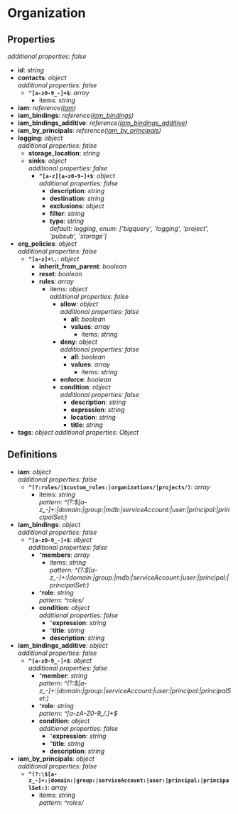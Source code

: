 # Organization

<!-- markdownlint-disable MD036 -->

## Properties

*additional properties: false*

- **id**: *string*
- **contacts**: *object*
  <br>*additional properties: false*
  - **`^[a-z0-9_-]+$`**: *array*
    - items: *string*
- **iam**: *reference([iam](#refs-iam))*
- **iam_bindings**: *reference([iam_bindings](#refs-iam_bindings))*
- **iam_bindings_additive**: *reference([iam_bindings_additive](#refs-iam_bindings_additive))*
- **iam_by_principals**: *reference([iam_by_principals](#refs-iam_by_principals))*
- **logging**: *object*
  <br>*additional properties: false*
  - **storage_location**: *string*
  - **sinks**: *object*
    <br>*additional properties: false*
    - **`^[a-z][a-z0-9-]+$`**: *object*
      <br>*additional properties: false*
      - **description**: *string*
      - **destination**: *string*
      - **exclusions**: *object*
      - **filter**: *string*
      - **type**: *string*
        <br>*default: logging*, *enum: ['bigquery', 'logging', 'project', 'pubsub', 'storage']*
- **org_policies**: *object*
  <br>*additional properties: false*
  - **`^[a-z]+\.`**: *object*
    - **inherit_from_parent**: *boolean*
    - **reset**: *boolean*
    - **rules**: *array*
      - items: *object*
        <br>*additional properties: false*
        - **allow**: *object*
          <br>*additional properties: false*
          - **all**: *boolean*
          - **values**: *array*
            - items: *string*
        - **deny**: *object*
          <br>*additional properties: false*
          - **all**: *boolean*
          - **values**: *array*
            - items: *string*
        - **enforce**: *boolean*
        - **condition**: *object*
          <br>*additional properties: false*
          - **description**: *string*
          - **expression**: *string*
          - **location**: *string*
          - **title**: *string*
- **tags**: *object*
  *additional properties: Object*

## Definitions

- **iam**<a name="refs-iam"></a>: *object*
  <br>*additional properties: false*
  - **`^(?:roles/|$custom_roles:|organizations/|projects/)`**: *array*
    - items: *string*
      <br>*pattern: ^(?:\$[a-z_-]+:|domain:|group:|mdb:|serviceAccount:|user:|principal:|principalSet:)*
- **iam_bindings**<a name="refs-iam_bindings"></a>: *object*
  <br>*additional properties: false*
  - **`^[a-z0-9_-]+$`**: *object*
    <br>*additional properties: false*
    - ⁺**members**: *array*
      - items: *string*
        <br>*pattern: ^(?:\$[a-z_-]+:|domain:|group:|mdb:|serviceAccount:|user:|principal:|principalSet:)*
    - ⁺**role**: *string*
      <br>*pattern: ^roles/*
    - **condition**: *object*
      <br>*additional properties: false*
      - ⁺**expression**: *string*
      - ⁺**title**: *string*
      - **description**: *string*
- **iam_bindings_additive**<a name="refs-iam_bindings_additive"></a>: *object*
  <br>*additional properties: false*
  - **`^[a-z0-9_-]+$`**: *object*
    <br>*additional properties: false*
    - ⁺**member**: *string*
      <br>*pattern: ^(?:\$[a-z_-]+:|domain:|group:|serviceAccount:|user:|principal:|principalSet:)*
    - ⁺**role**: *string*
      <br>*pattern: ^[a-zA-Z0-9_/\.]+$*
    - **condition**: *object*
      <br>*additional properties: false*
      - ⁺**expression**: *string*
      - ⁺**title**: *string*
      - **description**: *string*
- **iam_by_principals**<a name="refs-iam_by_principals"></a>: *object*
  <br>*additional properties: false*
  - **`^(?:\$[a-z_-]+:|domain:|group:|serviceAccount:|user:|principal:|principalSet:)`**: *array*
    - items: *string*
      <br>*pattern: ^roles/*
